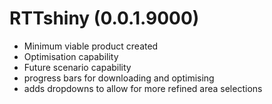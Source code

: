 # RTTshiny (0.0.1.9000)

* Minimum viable product created
* Optimisation capability
* Future scenario capability
* progress bars for downloading and optimising
* adds dropdowns to allow for more refined area selections
